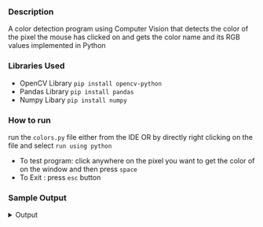 ### Description 
A color detection program using Computer Vision that detects the color of the pixel the mouse has clicked on and gets the color name and its RGB values implemented in Python

### Libraries Used
  * OpenCV Library `pip install opencv-python`
  * Pandas Library `pip install pandas`
  * Numpy Libary   `pip install numpy`

### How to run 
  run the `colors.py` file either from the IDE OR by directly right clicking on the file and select `run using python`

  * To test program: click anywhere on the pixel you want to get the color of on the window and then press `space` 
  * To Exit : press `esc` button

### Sample Output 
<details>
           <summary>Output</summary>
           <p>output.png</p>
</details>